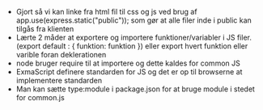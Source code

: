 - Gjort så vi kan linke fra html fil til css og js ved brug af app.use(express.static("public")); som gør at alle filer inde i public kan tilgås fra klienten
- Lærte 2 måder at exportere og importere funktioner/variabler i JS filer. (export default : { funktion: funktion }) eller export hvert funktion eller varible foran deklerationen
- node bruger require til at importere og dette kaldes for common JS
- ExmaScript definere standarden for JS og det er op til browserne at implementere standarden
- Man kan sætte type:module i package.json for at bruge module i stedet for common.js